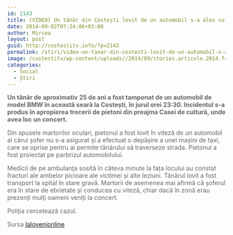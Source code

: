 ```yaml
---
id: 2143
title: (VIDEO) Un tânăr din Costești lovit de un automobil s-a ales cu ambele picioare fracturate
date: 2014-09-02T07:24:06+03:00
author: Mircea
layout: post
guid: http://costestitv.info/?p=2143
permalink: /stiri/video-un-tanar-din-costesti-lovit-de-un-automobil-s-a-ales-cu-ambele-picioare-fracturate/
image: /costestitv/wp-content/uploads//2014/09/stories.articole.2014.fracturi-costestinsp_21-e1409635387125.jpg
categories:
  - Social
  - Știri
---
```

<p style="color: #666666;">
  <strong>Un tânăr de aproximativ 25 de ani a fost tamponat de un automobil de model BMW în această seară la Costești, în jurul orei 23:30. Incidentul s-a produs în apropierea trecerii de pietoni din preajma Casei de cultură, unde avea loc un concert.</strong><!--more-->
</p>

<p style="color: #666666;">
  Din spusele martorilor oculari, pietonul a fost lovit în viteză de un automobil al cărui șofer nu s-a asigurat și a efectuat o depășire a unei mașini de taxi, care se oprise pentru ai permite tânărului să traverseze strada. Pietonul a fost proiectat pe parbrizul automobilului.
</p>

<p style="color: #666666;">
  Medicii de pe ambulanța sosită în câteva minute la fața locului au constat fracturi ale ambelor picioare ale victimei și alte leziuni. Tânărul lovit a fost transport la spital în stare gravă. Martorii de asemenea mai afirmă că șoferul era în stare de ebrietate și conducea cu viteză, chiar dacă în zonă erau prezenți mulți oameni veniți la concert.
</p>

<p style="color: #666666;">
  Poliția cercetează cazul.
</p>

<p style="color: #666666;">
  Sursa <a href="http://ialovenionline.md" target="_blank">Ialovenionline</a>
</p>